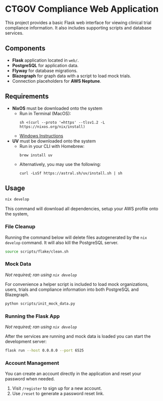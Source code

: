 # CTGOV Compliance Web Application

This project provides a basic Flask web interface for viewing clinical
trial compliance information. It also includes supporting scripts and
database services.

## Components

- **Flask** application located in `web/`.
- **PostgreSQL** for application data.
- **Flyway** for database migrations.
- **Blazegraph** for graph data with a script to load mock trials.
- Connection placeholders for **AWS Neptune**.

## Requirements

- **NixOS** must be downloaded onto the system
  - Run in Terminal (MacOS):
    ```
    sh <(curl --proto '=https' --tlsv1.2 -L https://nixos.org/nix/install)
    ```
  - [Windows Instructions](https://nixos.org/download/#nix-install-windows)
- **UV** must be downloaded onto the system
  - Run in your CLI with Homebrew:
    ```
    brew install uv
    ```
  - Alternatively, you may use the following:
    ```
    curl -LsSf https://astral.sh/uv/install.sh | sh
    ```

## Usage

```bash
nix develop
```

This command will download all dependencies, setup your AWS profile onto the system,

### File Cleanup

Running the command below will delete files autogenerated by the `nix develop` command. It will also kill the PostgreSQL server.

```bash
source scripts/flake/clean.sh
```

### Mock Data

_Not required; ran using `nix develop`_

For convenience a helper script is included to load mock organizations,
users, trials and compliance information into both PostgreSQL and Blazegraph.

```bash
python scripts/init_mock_data.py
```

### Running the Flask App

_Not required; ran using `nix develop`_

After the services are running and mock data is loaded you can start the
development server:

```bash
flask run --host 0.0.0.0 --port 6525
```

### Account Management

You can create an account directly in the application and reset your password when needed.

1. Visit `/register` to sign up for a new account.
2. Use `/reset` to generate a password reset link.
